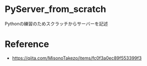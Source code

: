# PyServer_from_scratch

Pythonの練習のためスクラッチからサーバーを記述


# Reference

- https://qiita.com/MisonoTakezo/items/fc0f3a0ec89f553399f3
